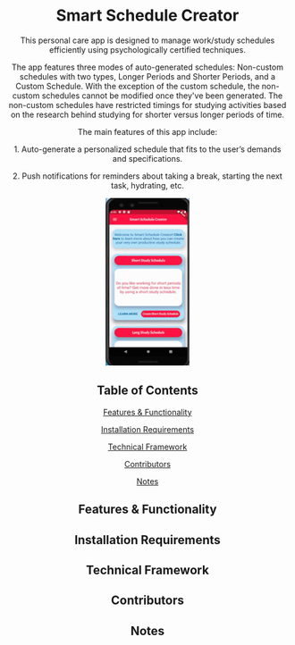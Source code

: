 <h1 align="center">Smart Schedule Creator</h1>

<p align="center">This personal care app is designed to manage work/study schedules efficiently using psychologically certified techniques.</p>

<p align="center">The app features three modes of auto-generated schedules: Non-custom schedules with two types, Longer Periods and Shorter Periods, and a Custom Schedule. With the exception of the custom schedule, the non-custom schedules cannot be modified once they've been generated. The non-custom schedules have restricted timings for studying activities based on the research behind studying for shorter versus longer periods of time. </p>

<p align="center">The main features of this app include:</p>
<p align="center">1. Auto-generate a personalized schedule that fits to the user’s demands and specifications.</p>
<p align="center">2. Push notifications for reminders about taking a break, starting the next task, hydrating, etc. </p>

<p align="center">
  <img width ="150" height="300" src="homepage.gif">
</p>

<h2 align="center">Table of Contents</h2>
<p align="center"><a href="#features">Features & Functionality</a></p>
<p align="center"><a href="#installation">Installation Requirements</a></p>
<p align="center"><a href="#framework">Technical Framework</a></p>
<p align="center"><a href="#contributors">Contributors</a></p>
<p align="center"><a href="#notes">Notes</a></p>



<h2 align="center" id="features">Features & Functionality</h2>


<h2 align="center" id="installation">Installation Requirements</h2>


<h2 align="center" id="framework">Technical Framework</h2>


<h2 align="center" id="contributors">Contributors</h2>

<h2 align="center" id="notes">Notes</h2>
